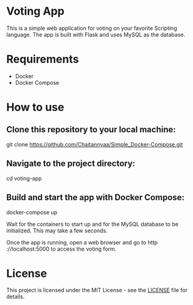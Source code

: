 # Voting App

This is a simple web application for voting on your favorite Scripting language. The app is built with Flask and uses MySQL as the database.

# Requirements

- Docker
- Docker Compose

# How to use

## Clone this repository to your local machine: 

git clone https://github.com/Chaitannyaa/Simple_Docker-Compose.git

## Navigate to the project directory: 

cd voting-app

## Build and start the app with Docker Compose:

docker-compose up

Wait for the containers to start up and for the MySQL database to be initialized. This may take a few seconds.

Once the app is running, open a web browser and go to http ://localhost:5000 to access the voting form.

# License

This project is licensed under the MIT License - see the [LICENSE](https://github.com/Chaitannyaa/Simple_Docker-Compose/blob/e8bb205af87dd68abcc50c49742be82770130d07/LICENSE.md) file for details.
